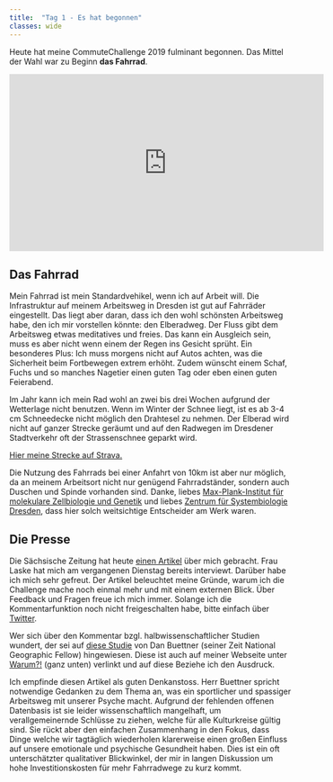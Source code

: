 ```yaml
---
title:  "Tag 1 - Es hat begonnen"
classes: wide
---
```


Heute hat meine CommuteChallenge 2019 fulminant begonnen. Das Mittel der Wahl war zu Beginn **das Fahrrad**. 

<iframe width="560" height="315" src="https://www.youtube.com/embed/XsLT0x7MOo4" frameborder="0" allow="accelerometer; autoplay; encrypted-media; gyroscope; picture-in-picture" allowfullscreen></iframe>

## Das Fahrrad

Mein Fahrrad ist mein Standardvehikel, wenn ich auf Arbeit will. Die Infrastruktur auf meinem Arbeitsweg in Dresden ist gut auf Fahrräder eingestellt. Das liegt aber daran, dass ich den wohl schönsten Arbeitsweg habe, den ich mir vorstellen könnte: den Elberadweg. Der Fluss gibt dem Arbeitsweg etwas meditatives und freies. Das kann ein Ausgleich sein, muss es aber nicht wenn einem der Regen ins Gesicht sprüht. Ein besonderes Plus: Ich muss morgens nicht auf Autos achten, was die Sicherheit beim Fortbewegen extrem erhöht. Zudem wünscht einem Schaf, Fuchs und so manches Nagetier einen guten Tag oder eben einen guten Feierabend.

Im Jahr kann ich mein Rad wohl an zwei bis drei Wochen aufgrund der Wetterlage nicht benutzen. Wenn im Winter der Schnee liegt, ist es ab 3-4 cm Schneedecke nicht möglich den Drahtesel zu nehmen. Der Elberad wird nicht auf ganzer Strecke geräumt und auf den Radwegen im Dresdener Stadtverkehr oft der Strassenschnee geparkt wird. 

[Hier meine Strecke auf Strava.](https://www.strava.com/activities/2335873340?utm_content=36325850&utm_medium=referral&utm_source=twitter)

Die Nutzung des Fahrrads bei einer Anfahrt von 10km ist aber nur möglich, da an meinem Arbeitsort nicht nur genügend Fahrradständer, sondern auch Duschen und Spinde vorhanden sind. Danke, liebes [Max-Plank-Institut für molekulare Zellbiologie und Genetik](www.mpi-cbg.de) und liebes [Zentrum für Systembiologie Dresden](www.csbdresden.de), dass hier solch weitsichtige Entscheider am Werk waren.

## Die Presse

Die Sächsische Zeitung hat heute [einen Artikel](https://twitter.com/DresdenCommute/status/1123911440379858946) über mich gebracht. Frau Laske hat mich am vergangenen Dienstag bereits interviewt. Darüber habe ich mich sehr gefreut. Der Artikel beleuchtet meine Gründe, warum ich die Challenge mache noch einmal mehr und mit einem externen Blick. Über Feedback und Fragen freue ich mich immer. Solange ich die Kommentarfunktion noch nicht freigeschalten habe, bitte einfach über [Twitter](https://twitter.com/DresdenCommute).

Wer sich über den Kommentar bzgl. halbwissenschaftlicher Studien wundert, der sei auf [diese Studie](https://www.npr.org/2011/10/19/141514467/small-changes-can-help-you-thrive-happily?t=1556830532225) von Dan Buettner (seiner Zeit National Geographic Fellow) hingewiesen. Diese ist auch auf meiner Webseite unter [Warum?!](https://psteinb.github.io/DresdenCommute/about/#) (ganz unten) verlinkt und auf diese Beziehe ich den Ausdruck.

Ich empfinde diesen Artikel als guten Denkanstoss. Herr Buettner spricht notwendige Gedanken zu dem Thema an, was ein sportlicher und spassiger Arbeitsweg mit unserer Psyche macht. Aufgrund der fehlenden offenen Datenbasis ist sie leider wissenschaftlich mangelhaft, um verallgemeinernde Schlüsse zu ziehen, welche für alle Kulturkreise gültig sind. Sie rückt aber den einfachen Zusammenhang in den Fokus, dass Dinge welche wir tagtäglich wiederholen klarerweise einen großen Einfluss auf unsere emotionale und psychische Gesundheit haben. Dies ist ein oft unterschätzter qualitativer Blickwinkel, der mir in langen Diskussion um hohe Investitionskosten für mehr Fahrradwege zu kurz kommt. 
